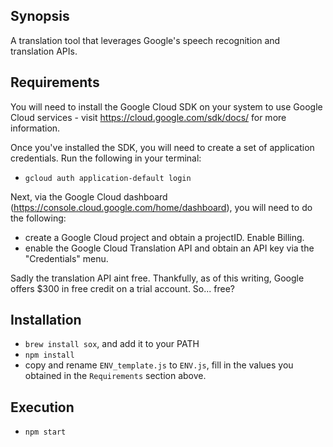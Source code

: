 ## Synopsis

A translation tool that leverages Google's speech recognition and translation APIs.

## Requirements

You will need to install the Google Cloud SDK on your system to use Google Cloud services - visit https://cloud.google.com/sdk/docs/ for more information. 

Once you've installed the SDK, you will need to create a set of application credentials. Run the following in your terminal:
- `gcloud auth application-default login`

Next, via the Google Cloud dashboard (https://console.cloud.google.com/home/dashboard), you will need to do the following: 
- create a Google Cloud project and obtain a projectID. Enable Billing.
- enable the Google Cloud Translation API and obtain an API key via the "Credentials" menu. 

Sadly the translation API aint free. Thankfully, as of this writing, Google offers $300 in free credit on a trial account. So... free?

## Installation

- `brew install sox`, and add it to your PATH
- `npm install`
- copy and rename `ENV_template.js` to `ENV.js`, fill in the values you obtained in the `Requirements` section above.

## Execution
- `npm start`
